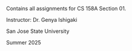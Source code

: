 Contains all assignments for CS 158A Section 01.

Instructor: Dr. Genya Ishigaki

San Jose State University

Summer 2025
